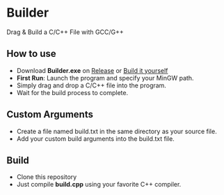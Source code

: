# Builder
Drag & Build a C/C++ File with GCC/G++

## How to use
- Download **Builder.exe** on [Release](https://github.com/NekoWs/Builder/releases) or [Build it yourself](#build)
- **First Run**: Launch the program and specify your MinGW path.
- Simply drag and drop a C/C++ file into the program.
- Wait for the build process to complete.

## Custom Arguments
- Create a file named build.txt in the same directory as your source file.
- Add your custom build arguments into the build.txt file.

## Build
- Clone this repository
- Just compile **build.cpp** using your favorite C++ compiler.
